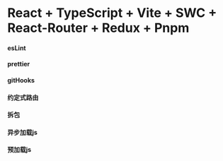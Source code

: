 # React + TypeScript + Vite + SWC + React-Router + Redux + Pnpm

#### esLint

#### prettier

#### gitHooks

#### 约定式路由

#### 拆包

#### 异步加载js

#### 预加载js
